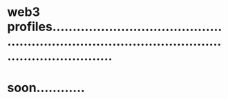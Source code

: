 # web3 profiles.........................................................................................................................
# soon............
